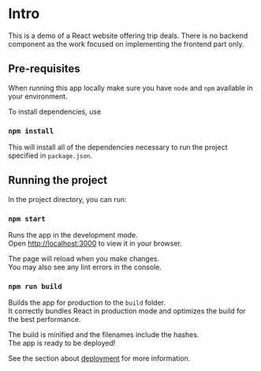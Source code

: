 # Intro

This is a demo of a React website offering trip deals. There is no backend component as the work focused on implementing the frontend part only. 

## Pre-requisites

When running this app locally make sure you have `node` and `npm` available in your environment. 

To install dependencies, use

### `npm install`

This will install all of the dependencies necessary to run the project specified in `package.json`.

## Running the project

In the project directory, you can run:

### `npm start`

Runs the app in the development mode.\
Open [http://localhost:3000](http://localhost:3000) to view it in your browser.

The page will reload when you make changes.\
You may also see any lint errors in the console.

### `npm run build`

Builds the app for production to the `build` folder.\
It correctly bundles React in production mode and optimizes the build for the best performance.

The build is minified and the filenames include the hashes.\
The app is ready to be deployed!

See the section about [deployment](https://facebook.github.io/create-react-app/docs/deployment) for more information.